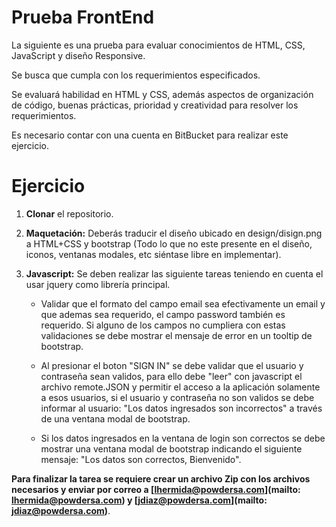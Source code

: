 # Prueba FrontEnd #
La siguiente es una prueba para evaluar conocimientos de HTML, CSS, JavaScript y diseño Responsive.

Se busca que cumpla con los requerimientos especificados.

Se evaluará habilidad en HTML y CSS, además aspectos de organización de código, buenas prácticas, prioridad y creatividad para resolver los requerimientos.

Es necesario contar con una cuenta en BitBucket para realizar este ejercicio.

# Ejercicio #

1. **Clonar** el repositorio.

2. **Maquetación:** Deberás traducir el diseño ubicado en design/disign.png a HTML+CSS y bootstrap (Todo lo que no este presente en el diseño, iconos, ventanas modales, etc siéntase libre en implementar).

3. **Javascript:** Se deben realizar las siguiente tareas teniendo en cuenta el usar jquery como librería principal.

   * Validar que el formato del campo email sea efectivamente un email y que ademas sea requerido, el campo password también es requerido. Si alguno de los campos no cumpliera con estas validaciones se debe mostrar el mensaje de error en un tooltip de bootstrap.

   * Al presionar el boton "SIGN IN" se debe validar que el usuario y contraseña sean validos, para ello debe "leer" con javascript el archivo remote.JSON y permitir el acceso a la aplicación solamente a esos usuarios, si el usuario y contraseña no son validos se debe informar al usuario: "Los datos ingresados son incorrectos" a través de una ventana modal de bootstrap.

   * Si los datos ingresados en la ventana de login son correctos se debe mostrar una ventana modal de bootstrap indicando el siguiente mensaje: "Los datos son correctos, Bienvenido".


**Para finalizar la tarea se requiere crear un archivo Zip con los archivos necesarios y enviar por correo a  [lhermida@powdersa.com](mailto: lhermida@powdersa.com) y [jdiaz@powdersa.com](mailto: jdiaz@powdersa.com)**.